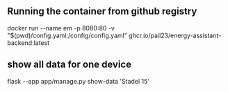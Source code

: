 ## Running the container from github registry
docker run --name em -p 8080:80 -v "$(pwd)/config.yaml:/config/config.yaml" ghcr.io/pail23/energy-assistant-backend:latest

## show all data for one device
flask --app app/manage.py show-data 'Stadel 15'